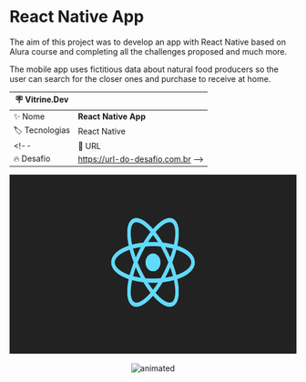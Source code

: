 # React Native App

The aim of this project was to develop an app with React Native based on Alura course and completing all the challenges proposed and much more.

The mobile app uses fictitious data about natural food producers so the user can search for the closer ones and purchase to receive at home.

| :placard: Vitrine.Dev |     |
| -------------  | --- |
| :sparkles: Nome        | **React Native App**
| :label: Tecnologias | React Native
<!-- | :rocket: URL         | https://url-deploy.com.br
| :fire: Desafio     | https://url-do-desafio.com.br -->

<!-- Inserir imagem com a #vitrinedev ao final do link -->
<p align="center">
  <img width=600 height=315 src="https://github.com/rd-coutinho/ReactNative-App/blob/main/react-native.png#vitrinedev">
</p>

<!-- ## Projects details

Textos e imagens que descrevam seu projeto, suas conquistas, seus desafios, próximos passos, etc... -->

<p align="center">
  <img src="Orgs-App.gif" alt="animated" />
</p>
